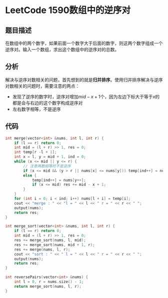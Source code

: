 # LeetCode 1590数组中的逆序对

## 题目描述

在数组中的两个数字，如果前面一个数字大于后面的数字，则这两个数字组成一个逆序对。输入一个数组，求出这个数组中的逆序对的总数。

## 分析

解决与逆序对数相关的问题，首先想到的就是**归并排序**。使用归并排序解决与逆序对数相关的问题时，需要注意的两点：

+ 发现了逆序的数字时，逆序对增加$mid-x+1$个，因为左边下标大于等于$x$的都是会与右边的这个数字构成逆序对
+ 左右数字相等，不是逆序

## 代码

```c++
int merge(vector<int> &nums, int l, int r) {
    if (l == r) return 0;
    int mid = (l + r) >> 1, res = 0;
    int temp[r -l + 1];
    int x = l, y = mid + 1, ind = 0;
    while (x <= mid || y <= r) {
        // 注意两数相等时不是逆序
        if (x <= mid && (y > r || nums[x] <= nums[y])) temp[ind++] = nums[x++];
        else {
            temp[ind++] = nums[y++];
            if (x <= mid) res += mid - x + 1;
        }
    }
    for (int i = 0; i < ind; i++) nums[l + i] = temp[i];
    cout << "merge : " << "l = " << l << " r = " << r << " ";
    output(nums);
    return res;
}

int merge_sort(vector<int> &nums, int l, int r) {
    if (l == r) return 0;   
    int mid = (l + r) >> 1, res = 0;
    res += merge_sort(nums, l, mid);
    res += merge_sort(nums, mid + 1, r);
    res += merge(nums, l, r);
    cout << "sort : " << " l = " << l << " r = " << r << " ";
    output(nums);
    return res;
}

int reversePairs(vector<int> &nums) {
    int l = 0, r = nums.size() - 1;
    return merge_sort(nums, l, r);
}
```

